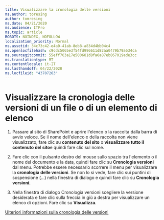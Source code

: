 ```yaml
---
title: Visualizzare la cronologia delle versioni
ms.author: toresing
author: tomresing
ms.date: 04/21/2020
ms.audience: ITPro
ms.topic: article
ROBOTS: NOINDEX, NOFOLLOW
localization_priority: Normal
ms.assetid: 34c73c42-e4a0-41ab-8eb8-a834d4bb04c4
ms.openlocfilehash: c9cdc5065e3f54fd996611d82aa0479b79a634ca
ms.sourcegitcommit: 55eff703a17e500681d8fa6a87eb067019ade3cc
ms.translationtype: MT
ms.contentlocale: it-IT
ms.lasthandoff: 04/22/2020
ms.locfileid: "43707263"
---
```

# <a name="view-version-history-of-a-file-or-list-item"></a>Visualizzare la cronologia delle versioni di un file o di un elemento di elenco

1. Passare al sito di SharePoint e aprire l'elenco o la raccolta dalla barra di avvio veloce. Se il nome dell'elenco o della raccolta non viene visualizzato, fare clic su **contenuto del sito** o **visualizzare tutto il contenuto del sito**e quindi fare clic sul nome.
    
2. Fare clic con il pulsante destro del mouse sullo spazio tra l'elemento o il nome del documento e la data, quindi fare clic su **Cronologia versioni** dal menu. Potrebbe essere necessario scorrere il menu per visualizzare la **cronologia delle versioni**. Se non lo si vede, fare clic sui puntini di sospensione (...) nella finestra di dialogo e quindi fare clic su **Cronologia versioni**.
    
3. Nella finestra di dialogo Cronologia versioni scegliere la versione desiderata e fare clic sulla freccia in giù a destra per visualizzare un elenco di opzioni. Fare clic su **Visualizza**.
    
[Ulteriori informazioni sulla cronologia delle versioni](https://go.microsoft.com/fwlink/?linkid=875709)
  


